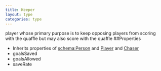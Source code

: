 ```yaml
---
title: Keeper
layout: type
categories: type
---
```

player whose primary purpose is to keep opposing players from scoring with the quaffle but may also score with the quaffle
##Properties
* Inherits properties of [schema:Person](http://schema.org/Person) and [Player](Player) and [Chaser](Chaser)
* goalsSaved
* goalsAllowed
* saveRate

